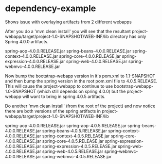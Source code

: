 dependency-example
==================

Shows issue with overlaying artifacts from 2 different webapps

After you do a 'mvn clean install' you will see that the resultant project-webapp/target/project-1.0-SNAPSHOT/WEB-INF/lib directory has only Spring 4.0.0 artifacts.

spring-aop-4.0.0.RELEASE.jar
spring-beans-4.0.0.RELEASE.jar
spring-context-4.0.0.RELEASE.jar
spring-core-4.0.0.RELEASE.jar
spring-expression-4.0.0.RELEASE.jar
spring-web-4.0.0.RELEASE.jar
spring-webmvc-4.0.0.RELEASE.jar

Now bump the bootstrap-webapp version in it's pom.xml to 1.1-SNAPSHOT and then bump the spring version in the root pom.xml file to 4.0.5.RELEASE. This will cause the project-webapp to continue to use bootstrap-webapp-1.0-SNAPSHOT (which still depends on spring 4.0.0) but the project-webapp will want to bring in spring 4.0.5 artifacts.

Do another 'mvn clean install' (from the root of the project) and now notice there are both versions of the spring artifacts in project-webapp/target/project-1.0-SNAPSHOT/WEB-INF/lib

spring-aop-4.0.0.RELEASE.jar
spring-aop-4.0.5.RELEASE.jar
spring-beans-4.0.0.RELEASE.jar
spring-beans-4.0.5.RELEASE.jar
spring-context-4.0.0.RELEASE.jar
spring-context-4.0.5.RELEASE.jar
spring-core-4.0.0.RELEASE.jar
spring-core-4.0.5.RELEASE.jar
spring-expression-4.0.0.RELEASE.jar
spring-expression-4.0.5.RELEASE.jar
spring-web-4.0.0.RELEASE.jar
spring-web-4.0.5.RELEASE.jar
spring-webmvc-4.0.0.RELEASE.jar
spring-webmvc-4.0.5.RELEASE.jar
